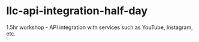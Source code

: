 # llc-api-integration-half-day
1.5hr workshop - API integration with services such as YouTube, Instagram, etc.
